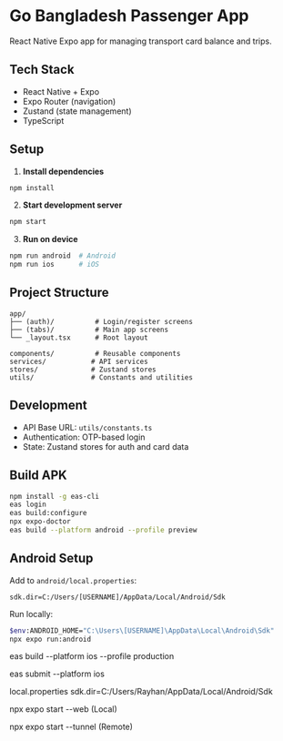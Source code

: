 # Go Bangladesh Passenger App

React Native Expo app for managing transport card balance and trips.

## Tech Stack

- React Native + Expo
- Expo Router (navigation)
- Zustand (state management)
- TypeScript

## Setup

1. **Install dependencies**
```bash
npm install
```

2. **Start development server**
```bash
npm start
```

3. **Run on device**
```bash
npm run android  # Android
npm run ios      # iOS
```

## Project Structure

```
app/
├── (auth)/          # Login/register screens
├── (tabs)/          # Main app screens
└── _layout.tsx      # Root layout

components/          # Reusable components
services/           # API services
stores/             # Zustand stores
utils/              # Constants and utilities
```

## Development

- API Base URL: `utils/constants.ts`
- Authentication: OTP-based login
- State: Zustand stores for auth and card data

## Build APK

```bash
npm install -g eas-cli
eas login
eas build:configure
npx expo-doctor
eas build --platform android --profile preview
```

## Android Setup

Add to `android/local.properties`:
```
sdk.dir=C:/Users/[USERNAME]/AppData/Local/Android/Sdk
```

Run locally:
```bash
$env:ANDROID_HOME="C:\Users\[USERNAME]\AppData\Local\Android\Sdk"
npx expo run:android
```

eas build --platform ios --profile production

eas submit --platform ios

local.properties
sdk.dir=C:/Users/Rayhan/AppData/Local/Android/Sdk

npx expo start --web (Local)

npx expo start --tunnel (Remote)